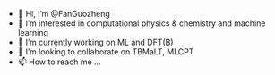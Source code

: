 - 👋 Hi, I’m @FanGuozheng
- 👀 I’m interested in computational physics & chemistry and machine learning 
- 🌱 I’m currently working on ML and DFT(B)
- 💞️ I’m looking to collaborate on TBMaLT, MLCPT
- 📫 How to reach me ...

<!---
FanGuozheng/FanGuozheng is a ✨ special ✨ repository because its `README.md` (this file) appears on your GitHub profile.
You can click the Preview link to take a look at your changes.
--->
